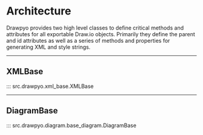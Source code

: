 # Architecture

Drawpyo provides two high level classes to define critical methods and attributes for all  exportable Draw.io objects. Primarily they define the parent and id attributes as well as a series of methods and properties for generating XML and style strings.

-----

## XMLBase

::: src.drawpyo.xml_base.XMLBase

-----

## DiagramBase

::: src.drawpyo.diagram.base_diagram.DiagramBase